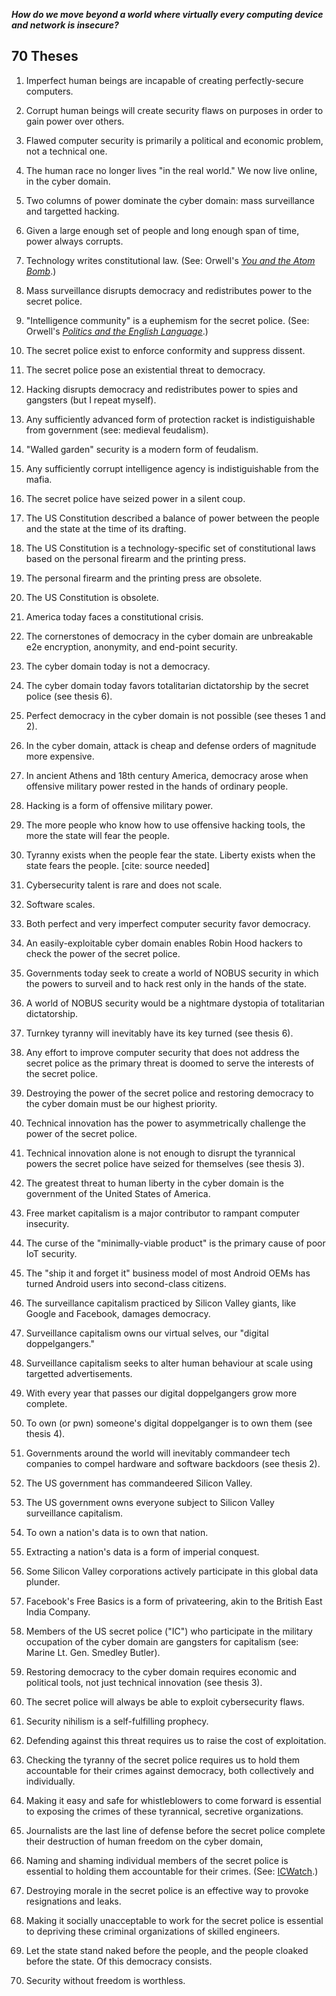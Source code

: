 **_How do we move beyond a world where virtually every computing device and network is insecure?_**

## 70 Theses

1. Imperfect human beings are incapable of creating perfectly-secure computers.

2. Corrupt human beings will create security flaws on purposes in order to gain power over others.

3. Flawed computer security is primarily a political and economic problem, not a technical one.

4. The human race no longer lives "in the real world." We now live online, in the cyber domain.

5. Two columns of power dominate the cyber domain: mass surveillance and targetted hacking.

6. Given a large enough set of people and long enough span of time, power always corrupts.

7. Technology writes constitutional law. (See: Orwell's [_You and the Atom Bomb_](http://www.orwell.ru/library/articles/ABomb/english/e_abomb).)

8. Mass surveillance disrupts democracy and redistributes power to the secret police.

9. "Intelligence community" is a euphemism for the secret police. (See: Orwell's [_Politics and the English Language_](http://www.orwell.ru/library/essays/politics/english/e_polit).)

10. The secret police exist to enforce conformity and suppress dissent.

11. The secret police pose an existential threat to democracy.

12. Hacking disrupts democracy and redistributes power to spies and gangsters (but I repeat myself).

13. Any sufficiently advanced form of protection racket is indistiguishable from government (see: medieval feudalism).

14. "Walled garden" security is a modern form of feudalism.

15. Any sufficiently corrupt intelligence agency is indistiguishable from the mafia.

16. The secret police have seized power in a silent coup.

17. The US Constitution described a balance of power between the people and the state at the time of its drafting.

18. The US Constitution is a technology-specific set of constitutional laws based on the personal firearm and the printing press.

19. The personal firearm and the printing press are obsolete.

20. The US Constitution is obsolete.

21. America today faces a constitutional crisis.

22. The cornerstones of democracy in the cyber domain are unbreakable e2e encryption, anonymity, and end-point security.

23. The cyber domain today is not a democracy.

24. The cyber domain today favors totalitarian dictatorship by the secret police (see thesis 6).

25. Perfect democracy in the cyber domain is not possible (see theses 1 and 2).

26. In the cyber domain, attack is cheap and defense orders of magnitude more expensive.

27. In ancient Athens and 18th century America, democracy arose when offensive military power rested in the hands of ordinary people.

28. Hacking is a form of offensive military power.

29. The more people who know how to use offensive hacking tools, the more the state will fear the people.

30. Tyranny exists when the people fear the state. Liberty exists when the state fears the people. [cite: source needed]

31. Cybersecurity talent is rare and does not scale.

32. Software scales.

33. Both perfect and very imperfect computer security favor democracy.

34. An easily-exploitable cyber domain enables Robin Hood hackers to check the power of the secret police.

35. Governments today seek to create a world of NOBUS security in which the powers to surveil and to hack rest only in the hands of the state.

36. A world of NOBUS security would be a nightmare dystopia of totalitarian dictatorship.

37. Turnkey tyranny will inevitably have its key turned (see thesis 6).

38. Any effort to improve computer security that does not address the secret police as the primary threat is doomed to serve the interests of the secret police.

39. Destroying the power of the secret police and restoring democracy to the cyber domain must be our highest priority.

40. Technical innovation has the power to asymmetrically challenge the power of the secret police.

41. Technical innovation alone is not enough to disrupt the tyrannical powers the secret police have seized for themselves (see thesis 3).

42. The greatest threat to human liberty in the cyber domain is the government of the United States of America.

43. Free market capitalism is a major contributor to rampant computer insecurity.

44. The curse of the "minimally-viable product" is the primary cause of poor IoT security.

45. The "ship it and forget it" business model of most Android OEMs has turned Android users into second-class citizens.

46. The surveillance capitalism practiced by Silicon Valley giants, like Google and Facebook, damages democracy.

47. Surveillance capitalism owns our virtual selves, our "digital doppelgangers."

48. Surveillance capitalism seeks to alter human behaviour at scale using targetted advertisements.

49. With every year that passes our digital doppelgangers grow more complete.

50. To own (or pwn) someone's digital doppelganger is to own them (see thesis 4).

51. Governments around the world will inevitably commandeer tech companies to compel hardware and software backdoors (see thesis 2).

52. The US government has commandeered Silicon Valley.

53. The US government owns everyone subject to Silicon Valley surveillance capitalism.

54. To own a nation's data is to own that nation.

55. Extracting a nation's data is a form of imperial conquest.

56. Some Silicon Valley corporations actively participate in this global data plunder.

57. Facebook's Free Basics is a form of privateering, akin to the British East India Company.

58. Members of the US secret police ("IC") who participate in the military occupation of the cyber domain are gangsters for capitalism (see: Marine Lt. Gen. Smedley Butler).

59. Restoring democracy to the cyber domain requires economic and political tools, not just technical innovation (see thesis 3).

60. The secret police will always be able to exploit cybersecurity flaws.

61. Security nihilism is a self-fulfilling prophecy.

62. Defending against this threat requires us to raise the cost of exploitation.

63. Checking the tyranny of the secret police requires us to hold them accountable for their crimes against democracy, both collectively and individually.

64. Making it easy and safe for whistleblowers to come forward is essential to exposing the crimes of these tyrannical, secretive organizations.

65. Journalists are the last line of defense before the secret police complete their destruction of human freedom on the cyber domain,

66. Naming and shaming individual members of the secret police is essential to holding them accountable for their crimes. (See: [ICWatch](https://icwatch.transparencytoolkit.org/).)

67. Destroying morale in the secret police is an effective way to provoke resignations and leaks.

68. Making it socially unacceptable to work for the secret police is essential to depriving these criminal organizations of skilled engineers.

69. Let the state stand naked before the people, and the people cloaked before the state. Of this democracy consists.

70. Security without freedom is worthless.
